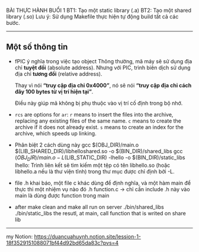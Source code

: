 BÀI THỰC HÀNH BUỔI 1
BT1: Tạo một static library (.a)
BT2: Tạo một shared library (.so)
Lưu ý: Sử dụng Makefile thực hiện tự động build tất cả các bước.

-----
Một số thông tin
-----
- fPIC ý nghĩa trong việc tạo object
    Thông thường, mã máy sẽ sử dụng địa chỉ **tuyệt đối** (absolute address). Nhưng với PIC, trình biên dịch sử dụng địa chỉ **tương đối** (relative address).

    Thay vì nói **“truy cập địa chỉ 0x4000”**, nó sẽ nói **“truy cập địa chỉ cách đây 100 bytes từ vị trí hiện tại”**.

    Điều này giúp mã không bị phụ thuộc vào vị trí cố định trong bộ nhớ.

- `rcs` are options for `ar`:
    `r` means to insert the files into the archive, replacing any existing files of the same name.
    `c` means to create the archive if it does not already exist.
    `s` means to create an index for the archive, which speeds up linking.

- Phân biệt 2 cách dùng này
    gcc $(OBJ_DIR)/main.o $(LIB_SHARED_DIR)/libhelloshared.so -o $(BIN_DIR)/shared_libs
	gcc $(OBJ_DIR)/main.o -L$(LIB_STATIC_DIR) -lhello -o $(BIN_DIR)/static_libs
        lhello: Trình liên kết sẽ tìm kiếm một tệp có tên libhello.so (hoặc libhello.a nếu là thư viện tĩnh) trong thư mục được chỉ định bởi -L.

- file .h khai báo, một file c khác dùng để định nghĩa, và một hàm main để thực thi một nhiệm vụ nào đó
    .h
    function.c
    -> chỉ cần include .h này vào main là dùng được function trong main

- after make clean and make all
    run on server
    ./bin/shared_libs
    ./bin/static_libs
    the resutl, at main, call function that is writed on share lib
-----
my Notion: https://duancuahuynh.notion.site/lession-1-18f3529151088071bf44d92bd65da83c?pvs=4